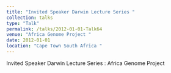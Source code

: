 ```yaml
---
title: "Invited Speaker Darwin Lecture Series "
collection: talks
type: "Talk"
permalink: /talks/2012-01-01-Talk64
venue: "Africa Genome Project "
date: 2012-01-01
location: "Cape Town South Africa "
---
```


Invited Speaker Darwin Lecture Series : Africa Genome Project 
